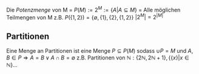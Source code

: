 Die _Potenzmenge_ von M = $P(M) := 2^M := \{A | A\subseteq M\}$ = Alle möglichen Teilmengen von M
z.B. $P(\{1,2\})=\{\emptyset,\{1\},\{2\},\{1,2\}\}$
$|2^M|=2^{|M|}$

## Partitionen
Eine Menge an Partitionen ist eine Menge $P\subseteq P(M)$ sodass $\cup P = M$ und $A, B \in P ⇒ A=B ∨ A \cap B = \emptyset$
z.B. Partitionen von $\mathbb{N}: \{2\mathbb{N},2\mathbb{N}+1\}, \{\{x\} | x\in\mathbb{N}\}...$
